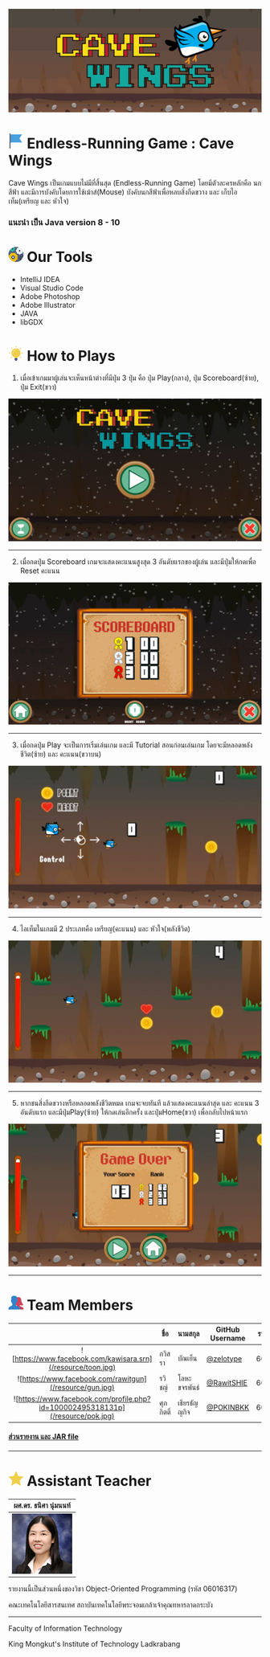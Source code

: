 ![](/resource/readme-intro.gif)
# ![](/resource/flag-3.png)  Endless-Running Game : Cave Wings
Cave Wings เป็นเกมแบบไม่มีที่สิ้นสุด (Endless-Running Game) โดยมีตัวละครหลักคือ นกสีฟ้า และมีการบังคับโดยการใช้เม้าส์(Mouse) บังคับนกสีฟ้าเพื่อหลบสิ่งกีดขวาง และ เก็บไอเท็ม(เหรียญ และ หัวใจ)

### แนะนำ เป็น Java version 8 - 10


# ![](/resource/settings.png) Our Tools

* IntelliJ IDEA
* Visual Studio Code
* Adobe Photoshop
* Adobe Illustrator
* JAVA
* libGDX


# ![](/resource/idea.png) How to Plays

1. เมื่อเข้าเกมมาผู้เล่นจะเห็นหน้าต่างที่มีปุ่ม 3 ปุ่ม คือ ปุ่ม Play(กลาง), ปุ่ม Scoreboard(ซ้าย), ปุ่ม Exit(ขวา)

![](/resource/screenshot-1.gif) 

---

2. เมื่อกดปุ่ม Scoreboard เกมจะแสดงคะแนนสูงสุด 3 อันดับแรกของผู้เล่น และมีปุ่มให้กดเพื่อ Reset คะแนน

![](/resource/screenshot-2.gif) 

---

3. เมื่อกดปุ่ม Play จะเป็นการเริ่มเล่นเกม และมี Tutorial สอนก่อนเล่นเกม โดยจะมีหลอดพลังชีวิต(ซ้าย) และ คะแนน(ขวาบน)

![](/resource/screenshot-3.gif) 

---

4. ไอเท็มในเกมมี 2 ประเภทคือ เหรียญ(คะแนน) และ หัวใจ(พลังชีวิต)

![](/resource/screenshot-4.gif) 

---

5. หากชนสิ่งกีดขวางหรือหลอดพลังชีวิตหมด เกมจะจบทันที แล้วแสดงคะแนนล่าสุด และ คะแนน 3 อันดับแรก และมีปุ่มPlay(ซ้าย) ให้กดเล่นอีกครั้ง และปุ่มHome(ขวา) เพื่อกลับไปหน้าแรก

![](/resource/screenshot-5.gif) 

---


# ![](/resource/users-1.png) Team Members
|  |ชื่อ|นามสกุล|GitHub Username|รหัสนักศึกษา|
|:-:|--|------|---------------|---------|
|![https://www.facebook.com/kawisara.srn](/resource/toon.jpg)|กวิสรา|บัณเย็น|[@zelotype](https://github.com/zelotype)|60070002|
|![https://www.facebook.com/rawitgun](/resource/gun.jpg)|รวิชญ์|โลหะขจรพันธ์|[@RawitSHIE](https://github.com/RawitSHIEK)|60070081|
|![https://www.facebook.com/profile.php?id=100002495318131p](/resource/pok.jpg)|ศุภกิตติ์|เธียรธัญญกิจ|[@POKINBKK](https://github.com/POKINBKK)|60070098|

#### [ส่วนรายงาน และ JAR file](https://github.com/oop-it-kmitl-61/DinoGame/tree/master/Report%20and%20JAR)


---

# ![](/resource/star-1.png) Assistant Teacher
|ผศ.ดร. ธนิศา นุ่มนนท์|
|:-:|
|![](/resource/Thanisa.png)|

รายงานนี้เป็นส่วนหนึ่งของวิชา Object-Oriented Programming (รหัส 06016317)

คณะเทคโนโลยีสารสนเทศ สถาบันเทคโนโลยีพระจอมเกล้าเจ้าคุณทหารลาดกระบัง

---

Faculty of Information Technology

King Mongkut's Institute of Technology Ladkrabang